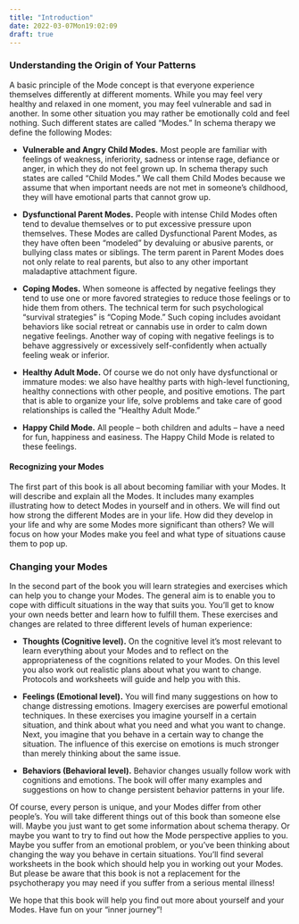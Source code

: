 ```yaml
---
title: "Introduction"
date: 2022-03-07Mon19:02:09
draft: true
---
```


### Understanding the Origin of Your Patterns

A basic principle of the Mode concept is that everyone experience themselves differently at different moments. While you may feel very healthy and relaxed in one moment, you may feel vulnerable and sad in another. In some other situation you may rather be emotionally cold and feel nothing. Such different states are called “Modes.” In schema therapy we define the following Modes:

- **Vulnerable and Angry Child Modes.** Most people are familiar with feelings of weakness, inferiority, sadness or intense rage, defiance or anger, in which they do not feel grown up. In schema therapy such states are called “Child Modes.” We call them Child Modes because we assume that when important needs are not met in someone’s childhood, they will have emotional parts that cannot grow up.

- **Dysfunctional Parent Modes.** People with intense Child Modes often tend to devalue themselves or to put excessive pressure upon themselves. These Modes are called Dysfunctional Parent Modes, as they have often been “modeled” by devaluing or abusive parents, or bullying class mates
or siblings. The term parent in Parent Modes does not only relate to real parents, but also to any other important maladaptive attachment figure.

- **Coping Modes.** When someone is affected by negative feelings they tend to use one or more favored strategies to reduce those feelings or to hide them from others. The technical term for such psychological “survival strategies” is “Coping Mode.” Such coping includes avoidant behaviors like social retreat or cannabis use in order to calm down negative feelings. Another way of coping with negative feelings is to behave aggressively or excessively self-confidently when actually feeling weak or inferior.

- **Healthy Adult Mode.** Of course we do not only have dysfunctional or immature modes: we also have healthy parts with high-level functioning, healthy connections with other people, and positive emotions. The part that is able to organize your life, solve problems and take care of good relationships is called the “Healthy Adult Mode.”

- **Happy Child Mode.** All people – both children and adults – have a need for fun, happiness and easiness. The Happy Child Mode is related to these feelings.

#### Recognizing your Modes

The first part of this book is all about becoming familiar with your Modes. It will describe and explain all the Modes. It includes many examples illustrating how to detect Modes in yourself and in others. We will find out how strong the different Modes are in your life. How did they develop in your life and why are some Modes more significant than others? We will focus on how your Modes make you feel and what type of situations cause them to pop up.

### Changing your Modes

In the second part of the book you will learn strategies and exercises which can help you to change your Modes. The general aim is to enable you to cope with difficult situations in the way that suits you. You’ll get to know your own needs better and learn how to fulfill them. These exercises and changes are related to three different levels of human experience:

- **Thoughts (Cognitive level).** On the cognitive level it’s most relevant to learn everything about your Modes and to reflect on the appropriateness of the cognitions related to your Modes. On this level you also work out realistic plans about what you want to change. Protocols and worksheets will guide and help you with this.

- **Feelings (Emotional level).** You will find many suggestions on how to change distressing emotions. Imagery exercises are powerful emotional techniques. In these exercises you imagine yourself in a certain situation, and think about what you need and what you want to change. Next, you imagine that you behave in a certain way to change the situation. The influence of this exercise on emotions is much stronger than merely thinking about the same issue.

- **Behaviors (Behavioral level).** Behavior changes usually follow work with cognitions and emotions. The book will offer many examples and suggestions on how to change persistent behavior patterns in your life.

Of course, every person is unique, and your Modes differ from other people’s. You will take different things out of this book than someone else will. Maybe you just want to get some information about schema therapy. Or maybe you want to try to find out how the Mode perspective applies to you. Maybe you suffer from an emotional problem, or you’ve been thinking about changing the way you behave in certain situations. You’ll find several worksheets in the book which should help you in working out your Modes. But please be aware that this book is not a replacement for the psychotherapy you may need if you suffer from a serious mental illness!

We hope that this book will help you find out more about yourself and your Modes. Have fun on your “inner journey”!
